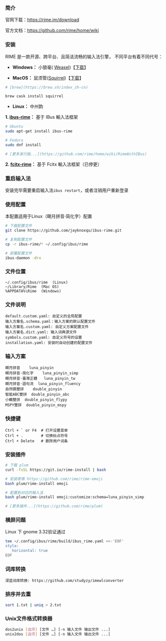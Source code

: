 ### 简介

官网下载：https://rime.im/download

官方文档：https://github.com/rime/home/wiki



### 安装

RIME 是一款开源、跨平台、且简洁流畅的输入法引擎， 不同平台有着不同代号：

- **Windows：** 小狼毫( [Weasel](https://github.com/rime/weasel))【[下载](https://bintray.com/rime/weasel/release)】



- **MacOS：** 鼠须管([Squirrel](https://github.com/rime/squirrel))【[下载](https://bintray.com/rime/squirrel/release)】

```bash
# [brew](https://brew.sh/index_zh-cn)

brew cask install squirrel
```


- **Linux：** 中州韵


 **1. [ibus-rime](https://github.com/rime/ibus-rime)：** 基于 IBus 輸入法框架  
          
``` bash
# Ubuntu
sudo apt-get install ibus-rime

# Fedora
sudo dnf install 

# [更多发行版...](https://github.com/rime/home/wiki/RimeWithIBus)
```


 **2. [fcitx-rime](https://github.com/fcitx/fcitx-rime)：** 基于 Fcitx 輸入法框架（已停更）
          
          

### 重启输入法
安装完毕需要重启输入法`ibus restart`，或者注销用户重新登录




### 使用配置

本配置适用于Linux（朙月拼音·简化字）配置

```bash
# 下载配置文件
git clone https://github.com/jayknoxqu/ibus-rime.git

# 复制配置文件
cp -r ibus-rime/* ~/.config/ibus/rime

# 部署配置文件
ibus-daemon -drx
```



### 文件位置

```
~/.config/ibus/rime  (Linux)
~/Library/Rime  (Mac OS)
%APPDATA%\Rime  (Windows)
```



### 文件说明

```
default.custom.yaml: 自定义的全局配置
输入方案名.schema.yaml：输入方案的默认配置文件
输入方案名.custom.yaml: 自定义方案配置文件
输入方案名.dict.yaml: 输入词典源文件
symbols.custom.yaml: 自定义符号的设置
installation.yaml: 安装时自动创建的配置文件
```



### 输入方案

```
朙月拼音	luna_pinyin
朙月拼音·简化字	luna_pinyin_simp
朙月拼音·臺灣正體	luna_pinyin_tw
朙月拼音·語句流  luna_pinyin_fluency
自然碼雙拼	 double_pinyin
智能ABC雙拼  double_pinyin_abc
小鶴雙拼  double_pinyin_flypy
MSPY雙拼  double_pinyin_mspy
```



### 快捷键

```
Ctrl + ` or F4  # 打开设置菜单
Ctrl + .        # 切换标点符号
Ctrl + Delete   # 删除用户词条
```



### 安装插件


```bash
# 下载 plum
curl -fsSL https://git.io/rime-install | bash

# 安装表情 https://github.com/rime/rime-emoji
bash plum/rime-install emoji

# 配置到对应的输入法
bash plum/rime-install emoji:customize:schema=luna_pinyin_simp

# [更多插件...](https://github.com/rime/plum)
```



### 横屏问题

Linux 下 gnome 3.32验证通过

```bash
tee ~/.config/ibus/rime/build/ibus_rime.yaml <<-'EOF'
style:
   horizontal: true
EOF
```



### 词库转换

```
深蓝词库转换: https://github.com/studyzy/imewlconverter
```



### 排序并去重

```bash
sort 1.txt | uniq > 2.txt
```



###  Unix文件格式转换器

```bash
dos2unix [选项] [文件 …] [-n 输入文件 输出文件 ...]
unix2dos [选项] [文件 …] [-n 输入文件 输出文件 ...]
```

